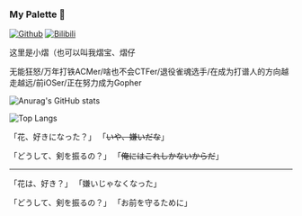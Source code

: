 ### My Palette 🎨

[![Github](https://img.shields.io/badge/--FFFFFF?style=social&logo=github&label=Transmigration-zhou)](https://github.com/Transmigration-zhou)
[![Bilibili](https://img.shields.io/badge/--FFFFFF?style=social&logo=bilibili&label=小熠小熠很不容易)](https://space.bilibili.com/40180524)

这里是小熠（也可以叫我熠宝、熠仔

无能狂怒/万年打铁ACMer/啥也不会CTFer/退役雀魂选手/在成为打谱人的方向越走越远/前iOSer/正在努力成为Gopher

<!--
**Transmigration-zhou/Transmigration-zhou** is a ✨ _special_ ✨ repository because its `README.md` (this file) appears on your GitHub profile.

Here are some ideas to get you started:

- 🔭 I’m currently working on ...
- 🌱 I’m currently learning ...
- 👯 I’m looking to collaborate on ...
- 🤔 I’m looking for help with ...
- 💬 Ask me about ...
- 📫 How to reach me: ...
- 😄 Pronouns: ...
- ⚡ Fun fact: ...
-->

![Anurag's GitHub stats](https://github-readme-stats.vercel.app/api?username=Transmigration-zhou&theme=vue-dark&show_icons=true)

![Top Langs](https://github-readme-stats.vercel.app/api/top-langs/?username=Transmigration-zhou&theme=vue-dark&layout=compact&hide=javascript,css,less,scss,starlark)


「花、好きになった？」
「~~いや、嫌いだな~~」

「どうして、剣を振るの？」
「~~俺にはこれしかないからだ~~」

------------
「花は、好き？」
「嫌いじゃなくなった」

「どうして、剣を振るの？」
「お前を守るために」
